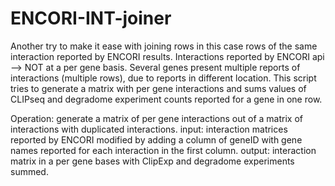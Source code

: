 # ENCORI-INT-joiner
Another try to make it ease with joining rows in this case rows of the same interaction reported by ENCORI results.
Interactions reported by ENCORI api --> NOT at a per gene basis. Several genes present multiple reports of interactions (multiple rows), due to reports in different location.
This script tries to generate a matrix with per gene interactions and sums values of CLIPseq and degradome experiment counts reported for a gene in one row.

Operation: generate a matrix of per gene interactions out of a matrix of interactions with duplicated interactions. 
input: interaction matrices reported by ENCORI modified by adding a column of geneID with gene names reported for each interaction in the first column.
output: interaction matrix in a per gene bases with ClipExp and degradome experiments summed. 
